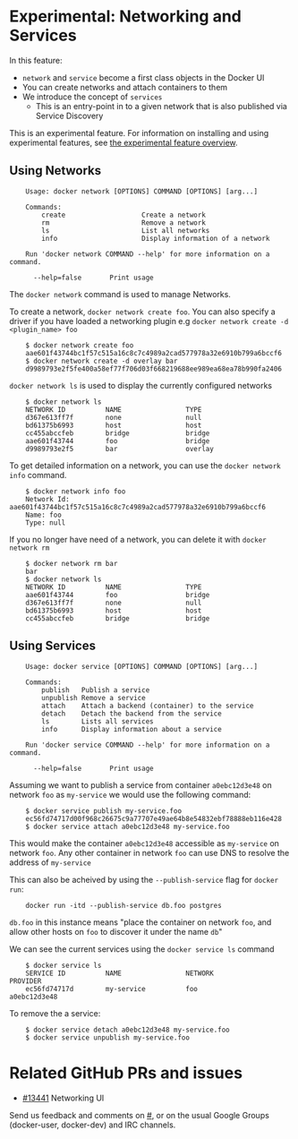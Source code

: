 # Experimental: Networking and Services

In this feature:

- `network` and `service` become a first class objects in the Docker UI
- You can create networks and attach containers to them
- We introduce the concept of `services`
  - This is an entry-point in to a given network that is also published via Service Discovery

This is an experimental feature. For information on installing and using experimental features, see [the experimental feature overview](experimental.md).

## Using Networks

        Usage: docker network [OPTIONS] COMMAND [OPTIONS] [arg...]

        Commands:
            create                   Create a network
            rm                       Remove a network
            ls                       List all networks
            info                     Display information of a network

        Run 'docker network COMMAND --help' for more information on a command.

          --help=false       Print usage

The `docker network` command is used to manage Networks.

To create a network, `docker network create foo`. You can also specify a driver
if you have loaded a networking plugin e.g `docker network create -d <plugin_name> foo`

        $ docker network create foo
        aae601f43744bc1f57c515a16c8c7c4989a2cad577978a32e6910b799a6bccf6
        $ docker network create -d overlay bar
        d9989793e2f5fe400a58ef77f706d03f668219688ee989ea68ea78b990fa2406

`docker network ls` is used to display the currently configured networks

        $ docker network ls
        NETWORK ID          NAME                TYPE
        d367e613ff7f        none                null
        bd61375b6993        host                host
        cc455abccfeb        bridge              bridge
        aae601f43744        foo                 bridge
        d9989793e2f5        bar                 overlay

To get detailed information on a network, you can use the `docker network info`
command.

        $ docker network info foo
        Network Id: aae601f43744bc1f57c515a16c8c7c4989a2cad577978a32e6910b799a6bccf6
        Name: foo
        Type: null

If you no longer have need of a network, you can delete it with `docker network rm`

        $ docker network rm bar
        bar
        $ docker network ls
        NETWORK ID          NAME                TYPE
        aae601f43744        foo                 bridge
        d367e613ff7f        none                null
        bd61375b6993        host                host
        cc455abccfeb        bridge              bridge

## Using Services

        Usage: docker service [OPTIONS] COMMAND [OPTIONS] [arg...]

        Commands:
            publish   Publish a service
            unpublish Remove a service
            attach    Attach a backend (container) to the service
            detach    Detach the backend from the service
            ls        Lists all services
            info      Display information about a service

        Run 'docker service COMMAND --help' for more information on a command.

          --help=false       Print usage

Assuming we want to publish a service from container `a0ebc12d3e48` on network `foo` as `my-service` we would use the following command:

        $ docker service publish my-service.foo
        ec56fd74717d00f968c26675c9a77707e49ae64b8e54832ebf78888eb116e428
        $ docker service attach a0ebc12d3e48 my-service.foo

This would make the container `a0ebc12d3e48` accessible as `my-service` on network `foo`. Any other container in network `foo` can use DNS to resolve the address of `my-service`

This can also be acheived by using the `--publish-service` flag for `docker run`:

        docker run -itd --publish-service db.foo postgres

`db.foo` in this instance means "place the container on network `foo`, and allow other hosts on `foo` to discover it under the name `db`"

We can see the current services using the `docker service ls` command

        $ docker service ls
        SERVICE ID          NAME                NETWORK             PROVIDER
        ec56fd74717d        my-service          foo                 a0ebc12d3e48

To remove the a service:

        $ docker service detach a0ebc12d3e48 my-service.foo
        $ docker service unpublish my-service.foo

# Related GitHub PRs and issues

- [#13441](https://github.com/docker/docker/pull/13441) Networking UI

Send us feedback and comments on [#](https://github.com/docker/docker/issues/?),
or on the usual Google Groups (docker-user, docker-dev) and IRC channels.


